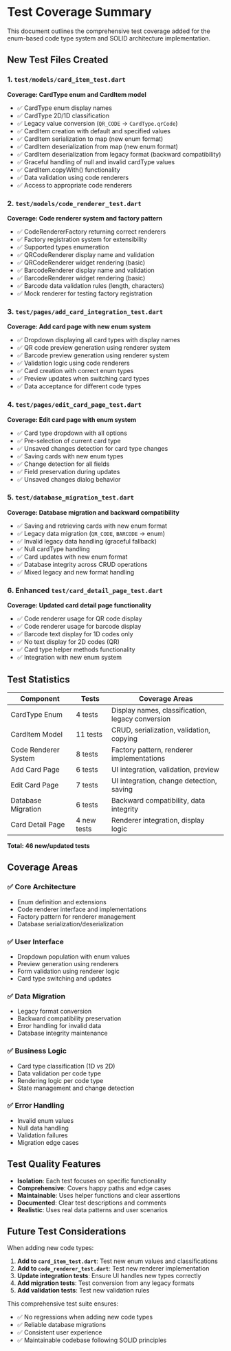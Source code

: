 # Test Coverage Summary

This document outlines the comprehensive test coverage added for the enum-based code type system and SOLID architecture implementation.

## New Test Files Created

### 1. `test/models/card_item_test.dart` 
**Coverage: CardType enum and CardItem model**

- ✅ CardType enum display names
- ✅ CardType 2D/1D classification 
- ✅ Legacy value conversion (`QR_CODE` → `CardType.qrCode`)
- ✅ CardItem creation with default and specified values
- ✅ CardItem serialization to map (new enum format)
- ✅ CardItem deserialization from map (new enum format)
- ✅ CardItem deserialization from legacy format (backward compatibility)
- ✅ Graceful handling of null and invalid cardType values
- ✅ CardItem.copyWith() functionality
- ✅ Data validation using code renderers
- ✅ Access to appropriate code renderers

### 2. `test/models/code_renderer_test.dart`
**Coverage: Code renderer system and factory pattern**

- ✅ CodeRendererFactory returning correct renderers
- ✅ Factory registration system for extensibility
- ✅ Supported types enumeration
- ✅ QRCodeRenderer display name and validation
- ✅ QRCodeRenderer widget rendering (basic)
- ✅ BarcodeRenderer display name and validation
- ✅ BarcodeRenderer widget rendering (basic)
- ✅ Barcode data validation rules (length, characters)
- ✅ Mock renderer for testing factory registration

### 3. `test/pages/add_card_integration_test.dart`
**Coverage: Add card page with new enum system**

- ✅ Dropdown displaying all card types with display names
- ✅ QR code preview generation using renderer system
- ✅ Barcode preview generation using renderer system
- ✅ Validation logic using code renderers
- ✅ Card creation with correct enum types
- ✅ Preview updates when switching card types
- ✅ Data acceptance for different code types

### 4. `test/pages/edit_card_page_test.dart`
**Coverage: Edit card page with enum system**

- ✅ Card type dropdown with all options
- ✅ Pre-selection of current card type
- ✅ Unsaved changes detection for card type changes
- ✅ Saving cards with new enum types
- ✅ Change detection for all fields
- ✅ Field preservation during updates
- ✅ Unsaved changes dialog behavior

### 5. `test/database_migration_test.dart`
**Coverage: Database migration and backward compatibility**

- ✅ Saving and retrieving cards with new enum format
- ✅ Legacy data migration (`QR_CODE`, `BARCODE` → enum)
- ✅ Invalid legacy data handling (graceful fallback)
- ✅ Null cardType handling
- ✅ Card updates with new enum format
- ✅ Database integrity across CRUD operations
- ✅ Mixed legacy and new format handling

### 6. Enhanced `test/card_detail_page_test.dart`
**Coverage: Updated card detail page functionality**

- ✅ Code renderer usage for QR code display
- ✅ Code renderer usage for barcode display
- ✅ Barcode text display for 1D codes only
- ✅ No text display for 2D codes (QR)
- ✅ Card type helper methods functionality
- ✅ Integration with new enum system

## Test Statistics

| Component | Tests | Coverage Areas |
|-----------|-------|----------------|
| CardType Enum | 4 tests | Display names, classification, legacy conversion |
| CardItem Model | 11 tests | CRUD, serialization, validation, copying |
| Code Renderer System | 8 tests | Factory pattern, renderer implementations |
| Add Card Page | 6 tests | UI integration, validation, preview |
| Edit Card Page | 7 tests | UI integration, change detection, saving |
| Database Migration | 6 tests | Backward compatibility, data integrity |
| Card Detail Page | 4 new tests | Renderer integration, display logic |

**Total: 46 new/updated tests**

## Coverage Areas

### ✅ **Core Architecture**
- Enum definition and extensions
- Code renderer interface and implementations
- Factory pattern for renderer management
- Database serialization/deserialization

### ✅ **User Interface**
- Dropdown population with enum values
- Preview generation using renderers
- Form validation using renderer logic
- Card type switching and updates

### ✅ **Data Migration**
- Legacy format conversion
- Backward compatibility preservation
- Error handling for invalid data
- Database integrity maintenance

### ✅ **Business Logic**
- Card type classification (1D vs 2D)
- Data validation per code type
- Rendering logic per code type
- State management and change detection

### ✅ **Error Handling**
- Invalid enum values
- Null data handling
- Validation failures
- Migration edge cases

## Test Quality Features

- **Isolation**: Each test focuses on specific functionality
- **Comprehensive**: Covers happy paths and edge cases
- **Maintainable**: Uses helper functions and clear assertions
- **Documented**: Clear test descriptions and comments
- **Realistic**: Uses real data patterns and user scenarios

## Future Test Considerations

When adding new code types:

1. **Add to `card_item_test.dart`**: Test new enum values and classifications
2. **Add to `code_renderer_test.dart`**: Test new renderer implementation
3. **Update integration tests**: Ensure UI handles new types correctly
4. **Add migration tests**: Test conversion from any legacy formats
5. **Add validation tests**: Test new validation rules

This comprehensive test suite ensures:
- ✅ No regressions when adding new code types
- ✅ Reliable database migrations
- ✅ Consistent user experience
- ✅ Maintainable codebase following SOLID principles
